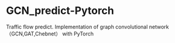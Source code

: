 # GCN_predict-Pytorch
Traffic flow predict. Implementation of  graph convolutional network（GCN,GAT,Chebnet） with PyTorch
